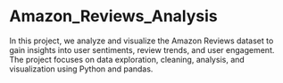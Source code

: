 # Amazon_Reviews_Analysis
In this project, we analyze and visualize the Amazon Reviews dataset to gain insights into user sentiments, review trends, and user engagement. The project focuses on data exploration, cleaning, analysis, and visualization using Python and pandas.
